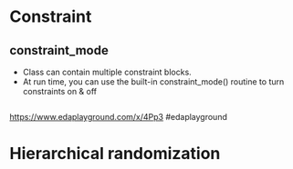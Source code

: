# Constraint

## constraint_mode
- Class can contain multiple constraint blocks.
- At run time, you can use the built-in constraint_mode() routine to turn constraints on & off

``` sv

```

https://www.edaplayground.com/x/4Pp3 #edaplayground  


# Hierarchical randomization
